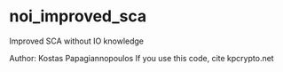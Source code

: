 # noi_improved_sca
Improved SCA without IO knowledge

Author: Kostas Papagiannopoulos
If you use this code, cite kpcrypto.net
